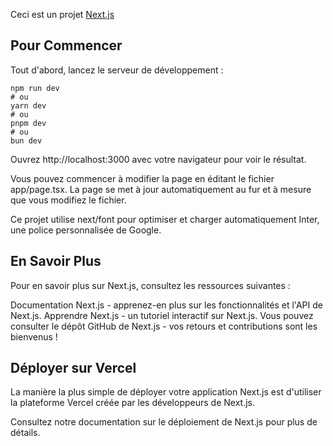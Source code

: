 Ceci est un projet [Next.js](https://nextjs.org/)

## Pour Commencer

Tout d'abord, lancez le serveur de développement :

```console
npm run dev
# ou
yarn dev
# ou
pnpm dev
# ou
bun dev
```

Ouvrez http://localhost:3000 avec votre navigateur pour voir le résultat.

Vous pouvez commencer à modifier la page en éditant le fichier app/page.tsx. La page se met à jour automatiquement au fur et à mesure que vous modifiez le fichier.

Ce projet utilise next/font pour optimiser et charger automatiquement Inter, une police personnalisée de Google.

## En Savoir Plus

Pour en savoir plus sur Next.js, consultez les ressources suivantes :

Documentation Next.js - apprenez-en plus sur les fonctionnalités et l'API de Next.js.
Apprendre Next.js - un tutoriel interactif sur Next.js.
Vous pouvez consulter le dépôt GitHub de Next.js - vos retours et contributions sont les bienvenus !

## Déployer sur Vercel

La manière la plus simple de déployer votre application Next.js est d'utiliser la plateforme Vercel créée par les développeurs de Next.js.

Consultez notre documentation sur le déploiement de Next.js pour plus de détails.

